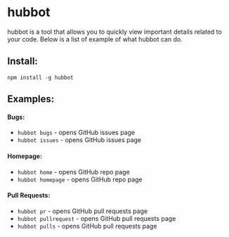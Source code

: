 # hubbot

hubbot is a tool that allows you to quickly view important details related to your code. Below is a list of example of what hubbot can do.

## Install:

`npm install -g hubbot`

## Examples:

#### Bugs:

-   `hubbot bugs` - opens GitHub issues page
-   `hubbot issues` - opens GitHub issues page

#### Homepage:

-   `hubbot home` - opens GitHub repo page
-   `hubbot homepage` - opens GitHub repo page

#### Pull Requests:

-   `hubbot pr` - opens GitHub pull requests page
-   `hubbot pullrequest` - opens GitHub pull requests page
-   `hubbot pulls` - opens GitHub pull requests page
